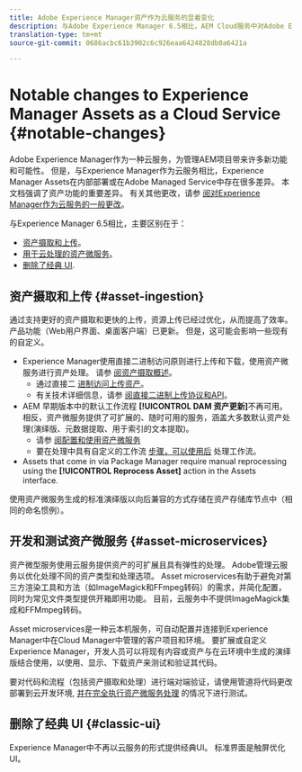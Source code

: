 ```yaml
---
title: Adobe Experience Manager资产作为云服务的显着变化
description: 与Adobe Experience Manager 6.5相比，AEM Cloud服务中对Adobe Experience Manager资产的显着更改。
translation-type: tm+mt
source-git-commit: 0686acbc61b3902c6c926eaa6424828db0a6421a

---
```



# Notable changes to Experience Manager Assets as a Cloud Service {#notable-changes}

Adobe Experience Manager作为一种云服务，为管理AEM项目带来许多新功能和可能性。 但是，与Experience Manager作为云服务相比，Experience Manager Assets在内部部署或在Adobe Managed Service中存在很多差异。 本文档强调了资产功能的重要差异。 有关其他更改，请参 [阅对Experience Manager作为云服务的一般更改](/help/release-notes/aem-cloud-changes.md)。

与Experience Manager 6.5相比，主要区别在于：

* [资产摄取和上传](#asset-ingestion)。
* [用于云处理的资产微服务](#asset-microservices)。
* [删除了经典 UI](#classic-ui).

## 资产摄取和上传 {#asset-ingestion}

通过支持更好的资产摄取和更快的上传，资源上传已经过优化，从而提高了效率。 产品功能（Web用户界面、桌面客户端）已更新。 但是，这可能会影响一些现有的自定义。

* Experience Manager使用直接二进制访问原则进行上传和下载，使用资产微服务进行资产处理。 请参 [阅资产摄取概述](/help/assets/asset-microservices-overview.md)。
   * 通过直接二 [进制访问上传资产](/help/assets/asset-microservices-overview.md#asset-upload-with-direct-binary-access)。
   * 有关技术详细信息，请参 [阅直接二进制上传协议和API](/help/assets/developer-reference-material-apis.md#overview-binary-upload)。
* AEM 早期版本中的默认工作流程 **[!UICONTROL DAM 资产更新]**&#x200B;不再可用。相反，资产微服务提供了可扩展的、随时可用的服务，涵盖大多数默认资产处理(演绎版、元数据提取、用于索引的文本提取)。
   * 请参 [阅配置和使用资产微服务](/help/assets/asset-microservices-configure-and-use.md)
   * 要在处理中具有自定义的工作流 [步骤，可以使用后](/help/assets/asset-microservices-configure-and-use.md#post-processing-workflows) 处理工作流。
* Assets that come in via Package Manager require manual reprocessing using the **[!UICONTROL Reprocess Asset]** action in the Assets interface.

使用资产微服务生成的标准演绎版以向后兼容的方式存储在资产存储库节点中（相同的命名惯例）。

## 开发和测试资产微服务 {#asset-microservices}

资产微型服务使用云服务提供资产的可扩展且具有弹性的处理。 Adobe管理云服务以优化处理不同的资产类型和处理选项。 Asset microservices有助于避免对第三方渲染工具和方法（如ImageMagick和FFmpeg转码）的需求，并简化配置，同时为常见文件类型提供开箱即用功能。 目前，云服务中不提供ImageMagick集成和FFMmpeg转码。

Asset microservices是一种云本机服务，可自动配置并连接到Experience Manager中在Cloud Manager中管理的客户项目和环境。 要扩展或自定义Experience Manager，开发人员可以将现有内容或资产与在云环境中生成的演绎版结合使用，以使用、显示、下载资产来测试和验证其代码。

要对代码和流程（包括资产摄取和处理）进行端对端验证，请使用管道将代码更改部署到云开发环境, [并在完全执行资产微服务处理](/help/implementing/cloud-manager/configure-pipeline.md) 的情况下进行测试。

## 删除了经典 UI {#classic-ui}

Experience Manager中不再以云服务的形式提供经典UI。 标准界面是触屏优化UI。
